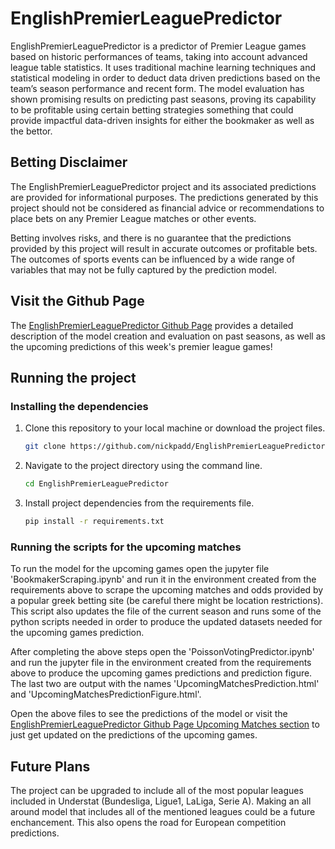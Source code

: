 # EnglishPremierLeaguePredictor

EnglishPremierLeaguePredictor is a predictor of Premier League games based on historic performances of teams, taking into account advanced league table statistics. It uses traditional machine learning techniques and statistical modeling in order to deduct data driven predictions based on the team’s season performance and recent form. The model evaluation has shown promising results on predicting past seasons, proving its capability to be profitable using certain betting strategies something that could provide impactful data-driven insights for either the bookmaker as well as the bettor.


## Betting Disclaimer

The EnglishPremierLeaguePredictor project and its associated predictions are provided for informational purposes. The predictions generated by this project should not be considered as financial advice or recommendations to place bets on any Premier League matches or other events.

Betting involves risks, and there is no guarantee that the predictions provided by this project will result in accurate outcomes or profitable bets. The outcomes of sports events can be influenced by a wide range of variables that may not be fully captured by the prediction model.


## Visit the Github Page
The [EnglishPremierLeaguePredictor Github Page](https://nickpadd.github.io/EPLP.github.io/Home) provides a detailed description of the model creation and evaluation on past seasons, as well as the upcoming predictions of this week's premier league games!


## Running the project
### Installing the dependencies
1. Clone this repository to your local machine or download the project files.

   ```bash
   git clone https://github.com/nickpadd/EnglishPremierLeaguePredictor

2. Navigate to the project directory using the command line.
    ```bash
    cd EnglishPremierLeaguePredictor

3. Install project dependencies from the requirements file.

    ```bash
    pip install -r requirements.txt

### Running the scripts for the upcoming matches
To run the model for the upcoming games open the jupyter file 'BookmakerScraping.ipynb' and run it in the environment created from the requirements above to scrape the upcoming matches and odds provided by a popular greek betting site (be careful there might be location restrictions). This script also updates the file of the current season and runs some of the python scripts needed in order to produce the updated datasets needed for the upcoming games prediction. 

After completing the above steps open the 'PoissonVotingPredictor.ipynb' and run the jupyter file in the environment created from the requirements above to produce the upcoming games predictions and prediction figure. The last two are output with the names 'UpcomingMatchesPrediction.html' and 'UpcomingMatchesPredictionFigure.html'. 

Open the above files to see the predictions of the model or visit the [EnglishPremierLeaguePredictor Github Page Upcoming Matches section](https://nickpadd.github.io/EPLP.github.io/Upcoming) to just get updated on the predictions of the upcoming games.


## Future Plans
The project can be upgraded to include all of the most popular leagues included in Understat (Bundesliga, Ligue1, LaLiga, Serie A). Making an all around model that includes all of the mentioned leagues could be a future enchancement. This also opens the road for European competition predictions.
